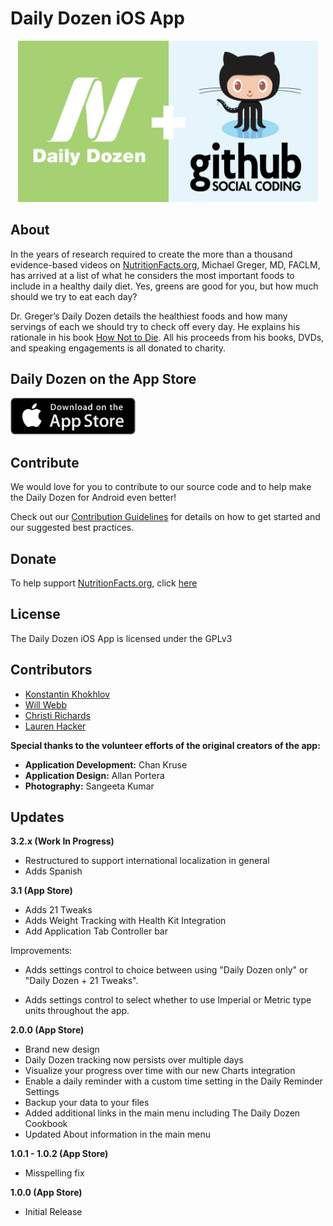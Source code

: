 # Daily Dozen iOS App

<p align="center"><img src="README_files/github-dailydozen.jpg" style="width: 480px"></p>

## About

In the years of research required to create the more than a thousand evidence-based videos on [NutritionFacts.org][nutritionfacts.org], Michael Greger, MD, FACLM, has arrived at a list of what he considers the most important foods to include in a healthy daily diet. Yes, greens are good for you, but how much should we try to eat each day?

Dr. Greger’s Daily Dozen details the healthiest foods and how many servings of each we should try to check off every day. He explains his rationale in his book [How Not to Die][book]. All his proceeds from his books, DVDs, and speaking engagements is all donated to charity.


## Daily Dozen on the App Store

<a href="https://apps.apple.com/us/app/dr-gregers-daily-dozen/id1060700802" alt="Download from the App Store" target="%5fblank"><img src="README_files/app-store.png" width="200"></a>

## Contribute

We would love for you to contribute to our source code and to help make the Daily Dozen for Android even better!

Check out our [Contribution Guidelines][contribute] for details on how to get started and our suggested best practices.

## Donate

To help support [NutritionFacts.org][nutritionfacts.org], click [here][donate]

## License

The Daily Dozen iOS App is licensed under the GPLv3

## Contributors

* [Konstantin Khokhlov][justaninja]
* [Will Webb][innerfish]
* [Christi Richards][christirichards]
* [Lauren Hacker][laurenhacker]

**Special thanks to the volunteer efforts of the original creators of the app:**

* **Application Development:** Chan Kruse
* **Application Design:** Allan Portera
* **Photography:** Sangeeta Kumar

## Updates

**3.2.x (Work In Progress)**

* Restructured to support international localization in general 
* Adds Spanish

**3.1 (App Store)**

* Adds 21 Tweaks
* Adds Weight Tracking with Health Kit Integration
* Add Application Tab Controller bar

Improvements:

* Adds settings control to choice between using "Daily Dozen only" or "Daily Dozen + 21 Tweaks".

* Adds settings control to select whether to use Imperial or Metric type units throughout the app.

**2.0.0 (App Store)**

* Brand new design
* Daily Dozen tracking now persists over multiple days
* Visualize your progress over time with our new Charts integration
* Enable a daily reminder with a custom time setting in the Daily Reminder Settings
* Backup your data to your files
* Added additional links in the main menu including The Daily Dozen Cookbook
* Updated About information in the main menu

**1.0.1 - 1.0.2 (App Store)**

* Misspelling fix

**1.0.0 (App Store)**

* Initial Release

[nutritionfacts.org]: http://nutritionfacts.org "NutritionFacts.org - The Latest in Nutrition Research"
[contribute]: https://github.com/nutritionfactsorg/daily-dozen-ios/blob/master/CONTRIBUTING.md "Contribute to the Daily Dozen Android App"
[donate]: https://nutritionfacts.org/donate "Donate to NutritionFacts.org"
[book]: http://nutritionfacts.org/book "How Not to Die"
[christirichards]: http://github.com/christirichards "Christi Richards on GitHub"
[innerfish]: https://github.com/innerfish "Will Webb on Github"
[justaninja]: https://github.com/justaninja "Konstantin Khokhlov on Github"
[laurenhacker]: http://github.com/lahacker "Lauren Hacker on Github"
